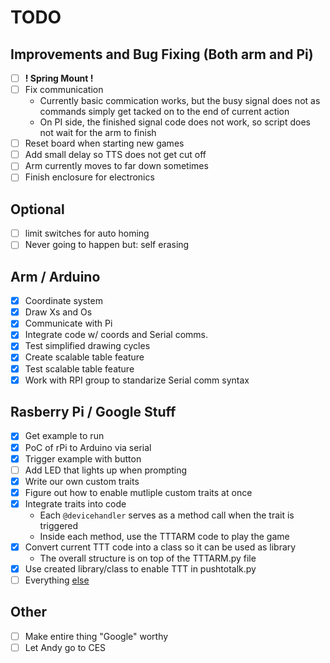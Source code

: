 # TODO
## Improvements and Bug Fixing (Both arm and Pi)
- [ ] **! Spring Mount !**
- [ ] Fix communication
  - Currently basic commication works, but the busy signal does not as commands simply get tacked on to the end of current action
  - On PI side, the finished signal code does not work, so script does not wait for the arm to finish
- [ ] Reset board when starting new games
- [ ] Add small delay so TTS does not get cut off
- [ ] Arm currently moves to far down sometimes
- [ ] Finish enclosure for electronics

## Optional
- [ ] limit switches for auto homing
- [ ] Never going to happen but: self erasing

## Arm / Arduino
- [X] Coordinate system
- [X] Draw Xs and Os
- [X] Communicate with Pi
- [X] Integrate code w/ coords and Serial comms.
- [x] Test simplified drawing cycles
- [X] Create scalable table feature
- [X] Test scalable table feature
- [x] Work with RPI group to standarize Serial comm syntax

## Rasberry Pi / Google Stuff
- [x] Get example to run
- [x] PoC of rPi to Arduino via serial
- [x] Trigger example with button
- [ ] Add LED that lights up when prompting
- [x] Write our own custom traits
- [x] Figure out how to enable mutliple custom traits at once
- [x] Integrate traits into code
  - Each `@devicehandler` serves as a method call when the trait is triggered
  - Inside each method, use the TTTARM code to play the game
- [x] Convert current TTT code into a class so it can be used as library
  - The overall structure is on top of the TTTARM.py file
- [x] Use created library/class to enable TTT in pushtotalk.py
- [ ] Everything [else](https://imgur.com/gallery/RadSf)

## Other
- [ ] Make entire thing "Google" worthy
- [ ] Let Andy go to CES
